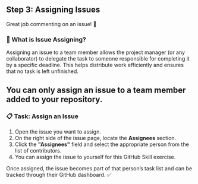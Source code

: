 ## Step 3: Assigning Issues

Great job commenting on an issue! :wave:

### :busts_in_silhouette: What is Issue Assigning?

Assigning an issue to a team member allows the project manager (or any collaborator) to delegate the task to someone responsible for completing it by a specific deadline. This helps distribute work efficiently and ensures that no task is left unfinished.

You can only assign an issue to a team member added to your repository.
---

### :clipboard: Task: Assign an Issue

1. Open the issue you want to assign.
2. On the right side of the issue page, locate the **Assignees** section.
3. Click the **"Assignees"** field and select the appropriate person from the list of contributors.
4. You can assign the issue to yourself for this GitHub Skill exercise.

Once assigned, the issue becomes part of that person’s task list and can be tracked through their GitHub dashboard. :white_check_mark:
